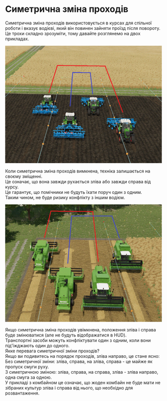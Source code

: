 # Симетрична зміна проходів  
Симетрична зміна проходів використовується в курсах для спільної роботи і вказує водієві, який він повинен зайняти проїзд після повороту.  
Це трохи складно зрозуміти, тому давайте розглянемо на двох прикладах.  


![Image](../assets/images/regularchange_0_0_1020_765.png)

  
Коли симетрична зміна проходів вимкнена, техніка залишається на своєму зміщенні.  
Це означає, що вона завжди рухається зліва або завжди справа від курсу.  
Це гарантує, що помічники не будуть їхати поруч один з одним.  
Таким чином, не буде ризику конфлікту з іншим водієм.  


![Image](../assets/images/symetricchange_0_0_1020_765.png)

  
Якщо симетрична зміна проходів увімкнена, положення зліва і справа буде змінюватися (але не будуть відображатися в HUD).  
Транспортні засоби можуть конфліктувати один з одним, коли вони під'їжджають один до одного.  
Якке перевага симетричної зміни проходів?  
Якщо ви подивитесь на порядок проходів, зліва направо, це стане ясно:  
Без симетричної зміни: зліва, справа, на зліва, справа - це майже як пропуск смуги руху.  
З симетричною зміною: зліва, справа, на справа, зліва - зліва направо, одна смуга за одною.  
У прикладі з комбайном це означає, що жоден комбайн не буде мати не зібраних культур зліва і справа від нього, що необхідно для розвантаження.  


